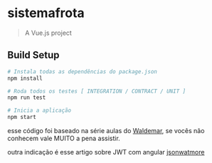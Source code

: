 # sistemafrota

> A Vue.js project

## Build Setup

``` bash
# Instala todas as dependências do package.json
npm install

# Roda todos os testes [ INTEGRATION / CONTRACT / UNIT ]
npm run test

# Inicia a aplicação
npm start
```

esse código foi baseado na série aulas do [Waldemar](https://github.com/waldemarnt/building-testable-nodejs-api), se vocês não conhecem vale MUITO a pena assistir.


outra indicação é esse artigo sobre JWT com angular
[jsonwatmore](http://jasonwatmore.com/post/2016/04/05/angularjs-jwt-authentication-example-tutorial)
